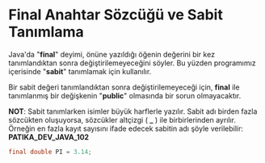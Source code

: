 # Final Anahtar Sözcüğü ve Sabit Tanımlama
Java'da "**final**" deyimi, önüne yazıldığı öğenin değerini bir kez tanımlandıktan sonra değiştirilemeyeceğini söyler. Bu yüzden programımız içerisinde "**sabit**" tanımlamak için kullanılır.

Bir sabit değeri tanımlandıktan sonra değiştirilemeyeceği için, **final** ile tanımlanmış bir değişkenin "**public**" olmasında bir sorun olmayacaktır.

**NOT**: Sabit tanımlarken isimler büyük harflerle yazılır. Sabit adı birden fazla sözcükten oluşuyorsa, sözcükler altçizgi ( **_** ) ile birbirlerinden ayrılır. Örneğin en fazla kayıt sayısını ifade edecek sabitin adı şöyle verilebilir: **PATIKA_DEV_JAVA_102**


```java
final double PI = 3.14;
```